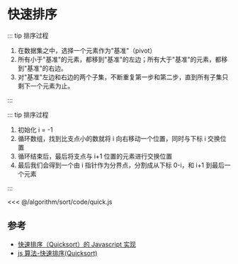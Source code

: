 # 快速排序

::: tip 排序过程

1. 在数据集之中，选择一个元素作为"基准"（pivot）
2. 所有小于"基准"的元素，都移到"基准"的左边；所有大于"基准"的元素，都移到"基准"的右边。
3. 对"基准"左边和右边的两个子集，不断重复第一步和第二步，直到所有子集只剩下一个元素为止。

:::

::: tip 排序过程

1. 初始化 i = -1
2. 循环数组，找到比支点小的数就将 i 向右移动一个位置，同时与下标 i 交换位置
3. 循环结束后，最后将支点与 i+1 位置的元素进行交换位置
4. 最后我们会得到一个由 i 指针作为分界点，分割成从下标 0-i，和 i+1 到最后一个元素

:::

<<< @/algorithm/sort/code/quick.js

## 参考

- [快速排序（Quicksort）的 Javascript 实现](http://www.ruanyifeng.com/blog/2011/04/quicksort_in_javascript.html)
- [js 算法-快速排序(Quicksort)](https://segmentfault.com/a/1190000017814119)
